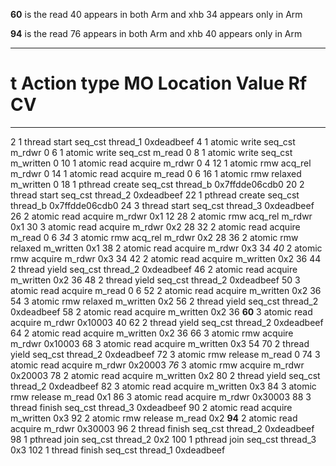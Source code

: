 **60** is the read
40 appears in both Arm and xhb
34 appears only in Arm

**94** is the read
76 appears in both Arm and xhb
40 appears only in Arm

------------------------------------------------------------------------------------
#    t    Action type     MO       Location         Value               Rf  CV
------------------------------------------------------------------------------------
2    1    thread start    seq_cst  thread_1   0xdeadbeef
4    1    atomic write    seq_cst  m_rdwr   0
6    1    atomic write    seq_cst  m_read   0
8    1    atomic write    seq_cst  m_written   0
10   1    atomic read     acquire  m_rdwr   0                   4
12   1    atomic rmw      acq_rel  m_rdwr   0
14   1    atomic read     acquire  m_read   0                   6
16   1    atomic rmw      relaxed  m_written   0
18   1    pthread create  seq_cst  thread_b   0x7ffdde06cdb0
20   2    thread start    seq_cst  thread_2   0xdeadbeef
22   1    pthread create  seq_cst  thread_b   0x7ffdde06cdb0
                                                                                                                    24   3    thread start    seq_cst  thread_3   0xdeadbeef
26   2    atomic read     acquire  m_rdwr   0x1                 12
28   2    atomic rmw      acq_rel  m_rdwr   0x1
                                                                                                                    30   3    atomic read     acquire  m_rdwr   0x2                 28
32   2    atomic read     acquire  m_read   0                   6
                                                                                                                    *34*   3    atomic rmw      acq_rel  m_rdwr   0x2               28
36   2    atomic rmw      relaxed  m_written   0x1
38   2    atomic read     acquire  m_rdwr   0x3                 34
*40*   2    atomic rmw      acquire  m_rdwr   0x3                 34
42   2    atomic read     acquire  m_written   0x2                 36
44   2    thread yield    seq_cst  thread_2   0xdeadbeef
46   2    atomic read     acquire  m_written   0x2                 36
48   2    thread yield    seq_cst  thread_2   0xdeadbeef
                                                                                                                    50   3    atomic read     acquire  m_read   0                   6
52   2    atomic read     acquire  m_written   0x2                 36
                                                                                                                    54   3    atomic rmw      relaxed  m_written   0x2
56   2    thread yield    seq_cst  thread_2   0xdeadbeef
58   2    atomic read     acquire  m_written   0x2                 36
                                                                                                                    **60**   3    atomic read     acquire  m_rdwr   0x10003             40
62   2    thread yield    seq_cst  thread_2   0xdeadbeef
64   2    atomic read     acquire  m_written   0x2                 36
                                                                                                                    66   3    atomic rmw      acquire  m_rdwr   0x10003
                                                                                                                    68   3    atomic read     acquire  m_written   0x3                 54
70   2    thread yield    seq_cst  thread_2   0xdeadbeef
                                                                                                                    72   3    atomic rmw      release  m_read   0
                                                                                                                    74   3    atomic read     acquire  m_rdwr   0x20003
                                                                                                                    *76*   3    atomic rmw      acquire  m_rdwr   0x20003
78   2    atomic read     acquire  m_written   0x2
80   2    thread yield    seq_cst  thread_2   0xdeadbeef
                                                                                                                    82   3    atomic read     acquire  m_written   0x3
                                                                                                                    84   3    atomic rmw      release  m_read   0x1
                                                                                                                    86   3    atomic read     acquire  m_rdwr   0x30003
                                                                                                                    88   3    thread finish   seq_cst  thread_3   0xdeadbeef
90   2    atomic read     acquire  m_written   0x3
92   2    atomic rmw      release  m_read   0x2
**94**   2    atomic read     acquire  m_rdwr   0x30003
96   2    thread finish   seq_cst  thread_2   0xdeadbeef
98   1    pthread join    seq_cst  thread_2   0x2
100  1    pthread join    seq_cst  thread_3   0x3
102  1    thread finish   seq_cst  thread_1   0xdeadbeef